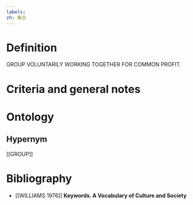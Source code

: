 ```yaml
---
labels: 
zh: 集合
---
```


# Definition
GROUP VOLUNTARILY WORKING TOGETHER FOR COMMON PROFIT.
# Criteria and general notes
# Ontology

## Hypernym
[[GROUP]]
# Bibliography
- [[WILLIAMS 1976]]
**Keywords.  A Vocabulary of Culture and Society** 
